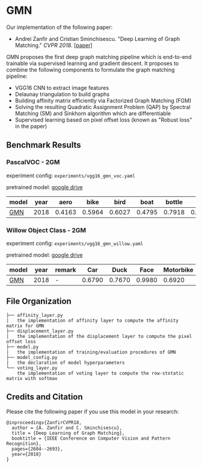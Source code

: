 # GMN

Our implementation of the following paper:
* Andrei Zanfir and Cristian Sminchisescu. "Deep Learning of Graph Matching." _CVPR 2018_.
    [[paper]](http://openaccess.thecvf.com/content_cvpr_2018/html/Zanfir_Deep_Learning_of_CVPR_2018_paper.html)

GMN proposes the first deep graph matching pipeline which is end-to-end trainable via supervised learning and gradient descent. It proposes to combine the following components to formulate the graph matching pipeline:
* VGG16 CNN to extract image features
* Delaunay triangulation to build graphs
* Building affinity matrix efficiently via Factorized Graph Matching (FGM)
* Solving the resulting Quadratic Assignment Problem (QAP) by Spectral Matching (SM) and Sinkhorn algorithm which are differentiable
* Supervised learning based on pixel offset loss (known as "Robust loss" in the paper)

## Benchmark Results
### PascalVOC - 2GM
experiment config: ``experiments/vgg16_gmn_voc.yaml``

pretrained model: [google drive](https://drive.google.com/file/d/1X8p4XjzqGDniYirwSNqsQhBLWB5VcqN2/view?usp=sharing)

| model                  | year | aero   | bike   | bird   | boat   | bottle | bus    | car    | cat    | chair  | cow    | table  | dog    | horse  | mbkie  | person | plant  | sheep  | sofa   | train  | tv     | mean   |
| ---------------------- | ---- | ------ | ------ | ------ | ------ | ------ | ------ | ------ | ------ | ------ | ------ | ------ | ------ | ------ | ------ | ------ | ------ | ------ | ------ | ------ | ------ | ------ |
| [GMN](/models/GMN)     | 2018 | 0.4163 | 0.5964 | 0.6027 | 0.4795 | 0.7918 | 0.7020 | 0.6735 | 0.6488 | 0.3924 | 0.6128 | 0.6693 | 0.5976 | 0.6106 | 0.5975 | 0.3721 | 0.7818 | 0.6800 | 0.4993 | 0.8421 | 0.9141 | 0.6240 |

### Willow Object Class - 2GM
experiment config: ``experiments/vgg16_gmn_willow.yaml``

pretrained model: [google drive](https://drive.google.com/file/d/1PWM1i0oywH3hrwPdYerPazRmhApC0B4U/view?usp=sharing)

| model                    | year | remark          | Car    | Duck   | Face   | Motorbike | Winebottle | mean   |
| ------------------------ | ---- | --------------- | ------ | ------ | ------ | --------- | ---------- | ------ |
| [GMN](/models/GMN)       | 2018 | -               | 0.6790 | 0.7670 | 0.9980 | 0.6920    | 0.8310     | 0.7934 |

## File Organization
```
├── affinity_layer.py
|   the implementation of affinity layer to compute the affinity matrix for GMN 
├── displacement_layer.py
|   the implementation of the displacement layer to compute the pixel offset loss
├── model.py
|   the implementation of training/evaluation procedures of GMN
├── model_config.py
|   the declaration of model hyperparameters
└── voting_layer.py
    the implementation of voting layer to compute the row-stotatic matrix with softmax
```

## Credits and Citation

Please cite the following paper if you use this model in your research:
```
@inproceedings{ZanfirCVPR18,
  author = {A. Zanfir and C. Sminchisescu},
  title = {Deep Learning of Graph Matching},
  booktitle = {IEEE Conference on Computer Vision and Pattern Recognition},
  pages={2684--2693},
  year={2018}
}
```
